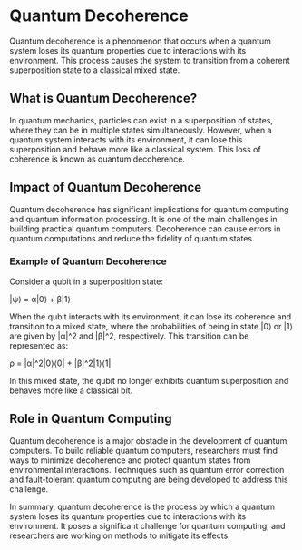 # Quantum Decoherence

Quantum decoherence is a phenomenon that occurs when a quantum system loses its quantum properties due to interactions with its environment. This process causes the system to transition from a coherent superposition state to a classical mixed state.

## What is Quantum Decoherence?

In quantum mechanics, particles can exist in a superposition of states, where they can be in multiple states simultaneously. However, when a quantum system interacts with its environment, it can lose this superposition and behave more like a classical system. This loss of coherence is known as quantum decoherence.

## Impact of Quantum Decoherence

Quantum decoherence has significant implications for quantum computing and quantum information processing. It is one of the main challenges in building practical quantum computers. Decoherence can cause errors in quantum computations and reduce the fidelity of quantum states.

### Example of Quantum Decoherence

Consider a qubit in a superposition state:

|ψ⟩ = α|0⟩ + β|1⟩

When the qubit interacts with its environment, it can lose its coherence and transition to a mixed state, where the probabilities of being in state |0⟩ or |1⟩ are given by |α|^2 and |β|^2, respectively. This transition can be represented as:

ρ = |α|^2|0⟩⟨0| + |β|^2|1⟩⟨1|

In this mixed state, the qubit no longer exhibits quantum superposition and behaves more like a classical bit.

## Role in Quantum Computing

Quantum decoherence is a major obstacle in the development of quantum computers. To build reliable quantum computers, researchers must find ways to minimize decoherence and protect quantum states from environmental interactions. Techniques such as quantum error correction and fault-tolerant quantum computing are being developed to address this challenge.

In summary, quantum decoherence is the process by which a quantum system loses its quantum properties due to interactions with its environment. It poses a significant challenge for quantum computing, and researchers are working on methods to mitigate its effects.
